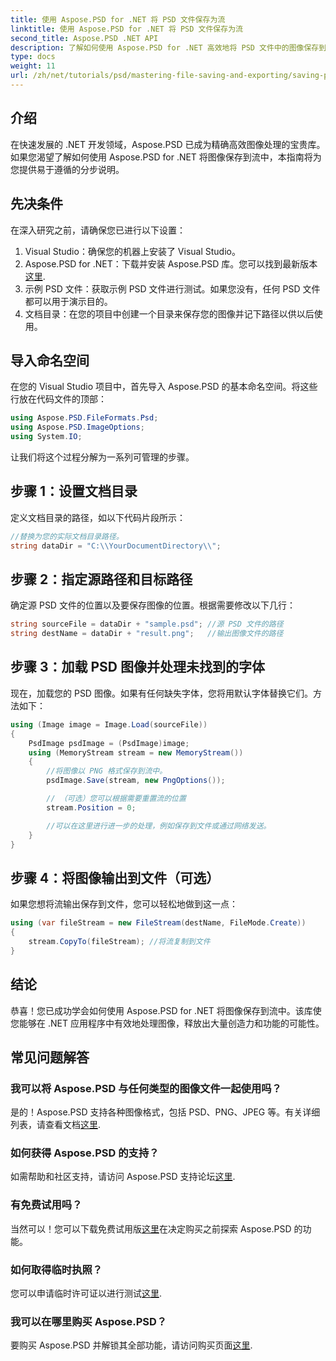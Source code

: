 ```yaml
---
title: 使用 Aspose.PSD for .NET 将 PSD 文件保存为流
linktitle: 使用 Aspose.PSD for .NET 将 PSD 文件保存为流
second_title: Aspose.PSD .NET API
description: 了解如何使用 Aspose.PSD for .NET 高效地将 PSD 文件中的图像保存到流中。本全面的分步指南涵盖了先决条件、代码和技术。
type: docs
weight: 11
url: /zh/net/tutorials/psd/mastering-file-saving-and-exporting/saving-psd-files-to-streams/
---
```

## 介绍

在快速发展的 .NET 开发领域，Aspose.PSD 已成为精确高效图像处理的宝贵库。如果您渴望了解如何使用 Aspose.PSD for .NET 将图像保存到流中，本指南将为您提供易于遵循的分步说明。

## 先决条件

在深入研究之前，请确保您已进行以下设置：

1. Visual Studio：确保您的机器上安装了 Visual Studio。
2.  Aspose.PSD for .NET：下载并安装 Aspose.PSD 库。您可以找到最新版本[这里](https://releases.aspose.com/psd/net/).
3. 示例 PSD 文件：获取示例 PSD 文件进行测试。如果您没有，任何 PSD 文件都可以用于演示目的。
4. 文档目录：在您的项目中创建一个目录来保存您的图像并记下路径以供以后使用。

## 导入命名空间

在您的 Visual Studio 项目中，首先导入 Aspose.PSD 的基本命名空间。将这些行放在代码文件的顶部：

```csharp
using Aspose.PSD.FileFormats.Psd;
using Aspose.PSD.ImageOptions;
using System.IO;
```

让我们将这个过程分解为一系列可管理的步骤。

## 步骤 1：设置文档目录

定义文档目录的路径，如以下代码片段所示：

```csharp
//替换为您的实际文档目录路径。
string dataDir = "C:\\YourDocumentDirectory\\";
```

## 步骤 2：指定源路径和目标路径

确定源 PSD 文件的位置以及要保存图像的位置。根据需要修改以下几行：

```csharp
string sourceFile = dataDir + "sample.psd"; //源 PSD 文件的路径
string destName = dataDir + "result.png";   //输出图像文件的路径
```

## 步骤 3：加载 PSD 图像并处理未找到的字体

现在，加载您的 PSD 图像。如果有任何缺失字体，您将用默认字体替换它们。方法如下：

```csharp
using (Image image = Image.Load(sourceFile))
{
    PsdImage psdImage = (PsdImage)image;
    using (MemoryStream stream = new MemoryStream())
    {
        //将图像以 PNG 格式保存到流中。
        psdImage.Save(stream, new PngOptions());

        // （可选）您可以根据需要重置流的位置
        stream.Position = 0;

        //可以在这里进行进一步的处理，例如保存到文件或通过网络发送。
    }
}
```

## 步骤 4：将图像输出到文件（可选）

如果您想将流输出保存到文件，您可以轻松地做到这一点：

```csharp
using (var fileStream = new FileStream(destName, FileMode.Create))
{
    stream.CopyTo(fileStream); //将流复制到文件
}
```

## 结论

恭喜！您已成功学会如何使用 Aspose.PSD for .NET 将图像保存到流中。该库使您能够在 .NET 应用程序中有效地处理图像，释放出大量创造力和功能的可能性。

## 常见问题解答

### 我可以将 Aspose.PSD 与任何类型的图像文件一起使用吗？
是的！Aspose.PSD 支持各种图像格式，包括 PSD、PNG、JPEG 等。有关详细列表，请查看文档[这里](https://reference.aspose.com/psd/net/).

### 如何获得 Aspose.PSD 的支持？
如需帮助和社区支持，请访问 Aspose.PSD 支持论坛[这里](https://forum.aspose.com/c/psd/34).

### 有免费试用吗？
当然可以！您可以下载免费试用版[这里](https://releases.aspose.com/)在决定购买之前探索 Aspose.PSD 的功能。

### 如何取得临时执照？
您可以申请临时许可证以进行测试[这里](https://purchase.conholdate.com/temporary-license/).

### 我可以在哪里购买 Aspose.PSD？
要购买 Aspose.PSD 并解锁其全部功能，请访问购买页面[这里](https://purchase.conholdate.com/buy).